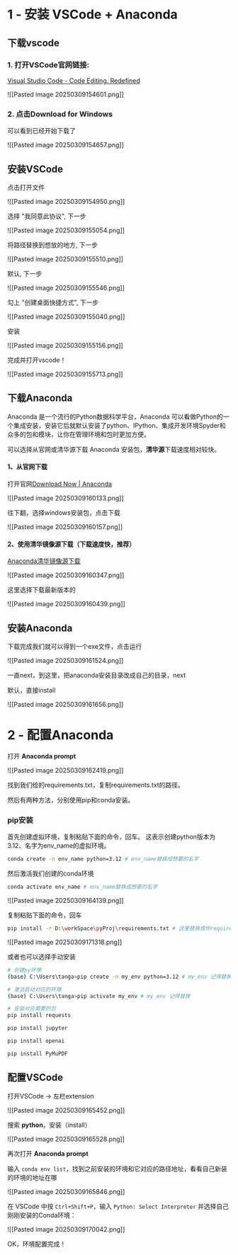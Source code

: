 
# 1 - 安装 VSCode + Anaconda

## 下载vscode

### 1. 打开VSCode官网链接:
[Visual Studio Code - Code Editing. Redefined](https://code.visualstudio.com/)

![[Pasted image 20250309154601.png]]

### 2. 点击Download for Windows

可以看到已经开始下载了

![[Pasted image 20250309154657.png]]

## 安装VSCode

点击打开文件

![[Pasted image 20250309154950.png]]

选择 "我同意此协议", 下一步

![[Pasted image 20250309155054.png]]

将路径替换到想放的地方, 下一步

![[Pasted image 20250309155510.png]]

默认, 下一步

![[Pasted image 20250309155546.png]]

勾上 "创建桌面快捷方式", 下一步

![[Pasted image 20250309155040.png]]

安装

![[Pasted image 20250309155156.png]]

完成并打开vscode！

![[Pasted image 20250309155713.png]]

## 下载Anaconda

Anaconda 是一个流行的Python数据科学平台，Anaconda 可以看做Python的一个集成安装，安装它后就默认安装了python、IPython、集成开发环境Spyder和众多的包和模块，让你在管理环境和包时更加方便。

可以选择从官网或清华源下载 Anaconda 安装包，**清华源**下载速度相对较快。

#### 1、从官网下载

打开官网[Download Now | Anaconda](https://www.anaconda.com/download/success)

![[Pasted image 20250309160133.png]]

往下翻，选择windows安装包，点击下载

![[Pasted image 20250309160157.png]]

#### 2、使用清华镜像源下载（下载速度快，推荐）

[Anaconda清华镜像源下载](https://mirrors.tuna.tsinghua.edu.cn/anaconda/archive/?C=M&O=D "Anaconda清华镜像源下载")

![[Pasted image 20250309160347.png]]

这里选择下载最新版本的

![[Pasted image 20250309160439.png]]

## 安装Anaconda

下载完成我们就可以得到一个exe文件，点击运行

![[Pasted image 20250309161524.png]]

一直next，到这里，把anaconda安装目录改成自己的目录，next

默认，直接install

![[Pasted image 20250309161656.png]]

# 2 - 配置Anaconda

打开 **Anaconda prompt**

![[Pasted image 20250309162419.png]]

找到我们给的requirements.txt，复制requirements.txt的路径。

然后有两种方法，分别使用pip和conda安装。

### pip安装

首先创建虚拟环境，复制粘贴下面的命令，回车。
这表示创建python版本为3.12、名字为env_name的虚拟环境。

```bash
conda create -n env_name python=3.12 # env_name替换成想要的名字
```

然后激活我们创建的conda环境

```bash
conda activate env_name # env_name替换成想要的名字
```

![[Pasted image 20250309164139.png]]

复制粘贴下面的命令，回车
```bash
pip install -r D:\workSpace\pyProj\requirements.txt # 这里替换成你requirements.txt的实际路径
```

![[Pasted image 20250309171318.png]]

或者也可以选择手动安装

```bash
# 创建py环境
(base) C:\Users\tanga>pip create -n my_env python=3.12 # my_env 记得替换

# 激活启动对应的环境
(base) C:\Users\tanga>pip activate my_env # my_env 记得替换

# 安装对应需要的包
pip install requests

pip install jupyter

pip install openai

pip install PyMuPDF
```

## 配置VSCode

打开VSCode -> 左栏extension

![[Pasted image 20250309165452.png]]

搜索 **python**，安装（install）

![[Pasted image 20250309165528.png]]

再次打开 **Anaconda prompt**

输入 `conda env list`，找到之前安装的环境和它对应的路径地址，看看自己新装的环境的地址在哪

![[Pasted image 20250309165846.png]]

在 VSCode 中按 `Ctrl+Shift+P`，输入 `Python: Select Interpreter` 并选择自己刚刚安装的Conda环境：

![[Pasted image 20250309170042.png]]

OK，环境配置完成！